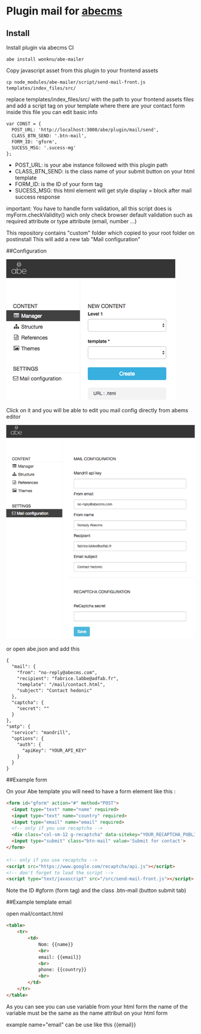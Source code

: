 # Plugin mail for [abecms](https://github.com/abecms/abecms)

## Install

Install plugin via abecms CI

```
abe install wonknu/abe-mailer
```
Copy javascript asset from this plugin to your frontend assets

```
cp node_modules/abe-mailer/script/send-mail-front.js templates/index_files/src/
```

replace templates/index_files/src/ with the path to your frontend assets files
and add a script tag on your template where there are your contact form
inside this file you can edit basic info

```
var CONST = {
  POST_URL: 'http://localhost:3000/abe/plugin/mail/send',
  CLASS_BTN_SEND: '.btn-mail',
  FORM_ID: 'gform',
  SUCESS_MSG: '.sucess-mg'
};
```

- POST_URL: is your abe instance followed with this plugin path
- CLASS_BTN_SEND: is the class name of your submit button on your html template
- FORM_ID: is the ID of your form tag
- SUCESS_MSG: this html element will get style display = block after mail success response

important: You have to handle form validation, all this script does is myForm.checkValidity() wich only check browser default validation such as required attribute or type attribute (email, number ...)

This repository contains "custom" folder which copied to your root folder on postinstall 
This will add a new tab "Mail configuration"

##Configuration

![Tab config](doc-image/doc-0.png)

Click on it and you will be able to edit you mail config directly from abems editor

![Tab config](doc-image/doc-1.png)

or open abe.json and add this


```
{
  "mail": {
  	"from": "no-reply@abecms.com",
    "recipient": "fabrice.labbe@adfab.fr",
    "template": "/mail/contact.html",
    "subject": "Contact hedonic"
  },
  "captcha": {
    "secret": ""
  }
},
"smtp": {
  "service": "mandrill",
  "options": {
    "auth": {
      "apiKey": "YOUR_API_KEY"
    }
  }
}

```

##Example form

On your Abe template you will need to have a form element like this :

```html
<form id="gform" action="#" method="POST">
  <input type="text" name="name" required>
  <input type="text" name="country" required>
  <input type="email" name="email" required>
  <!-- only if you use recaptcha -->
  <div class="col-sm-12 g-recaptcha" data-sitekey="YOUR_RECAPTCHA_PUBLIC_KEY" id="g-recaptcha-response"></div>
  <input type="submit" class="btn-mail" value='Submit for contact'>
</form>

<!-- only if you use recaptcha -->
<script src="https://www.google.com/recaptcha/api.js"></script>
<!-- don't forget to load the script -->
<script type="text/javascript" src="/src/send-mail-front.js"></script>
```
Note the ID #gform (form tag) and the class .btn-mail (button submit tab)

##Example template email

open mail/contact.html

```html
<table>
	<tr>
		<td>
			Nom: {{name}}
			<br>
			email: {{email}}
			<br>
			phone: {{country}}
		  	<br>
		</td>
	</tr>
</table>
```

As you can see you can use variable from your html form the name of the variable must be the same as the name attribut on your html form

example name="email" can be use like this {{email}}